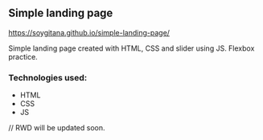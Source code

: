 ## Simple landing page

https://soygitana.github.io/simple-landing-page/

Simple landing page created with HTML, CSS and slider using JS. Flexbox practice.  

### Technologies used:

* HTML
* CSS
* JS

// RWD will be updated soon.

